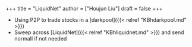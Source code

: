 +++
title = "LiquidNet"
author = ["Houjun Liu"]
draft = false
+++

-   Using P2P to trade stocks in a [darkpool]({{< relref "KBhdarkpool.md" >}})
-   Sweep across [LiquidNet]({{< relref "KBhliquidnet.md" >}}) and send normall if not needed